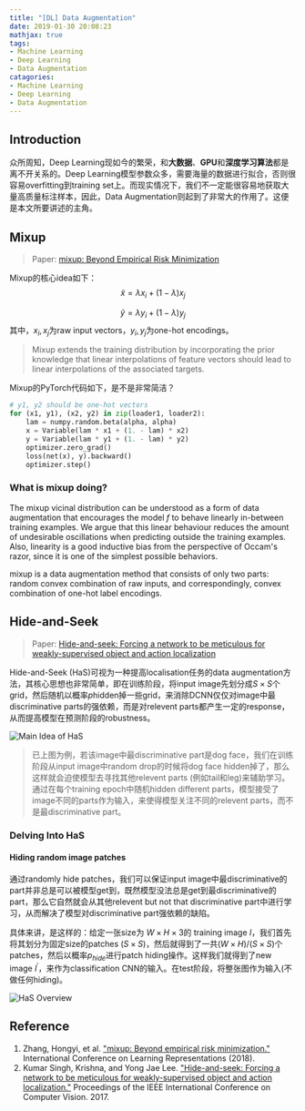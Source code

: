 ```yaml
---
title: "[DL] Data Augmentation"
date: 2019-01-30 20:08:23
mathjax: true
tags:
- Machine Learning
- Deep Learning
- Data Augmentation
catagories:
- Machine Learning
- Deep Learning
- Data Augmentation
---
```

## Introduction
众所周知，Deep Learning现如今的繁荣，和**大数据**、**GPU**和**深度学习算法**都是离不开关系的。Deep Learning模型参数众多，需要海量的数据进行拟合，否则很容易overfitting到training set上。而现实情况下，我们不一定能很容易地获取大量高质量标注样本，因此，Data Augmentation则起到了非常大的作用了。这便是本文所要讲述的主角。

## Mixup
> Paper: [mixup: Beyond Empirical Risk Minimization](https://openreview.net/pdf?id=r1Ddp1-Rb)

Mixup的核心idea如下：
$$
\tilde{x}=\lambda x_i + (1-\lambda) x_j
$$

$$
\tilde{y}=\lambda y_i + (1-\lambda) y_j
$$
其中，$x_i, x_j$为raw input vectors，$y_i, y_j$为one-hot encodings。

> Mixup extends the training distribution by incorporating the prior knowledge that linear interpolations of feature vectors should lead to linear interpolations of the associated targets.

Mixup的PyTorch代码如下，是不是非常简洁？
```python
# y1, y2 should be one-hot vectors
for (x1, y1), (x2, y2) in zip(loader1, loader2):
    lam = numpy.random.beta(alpha, alpha)
    x = Variable(lam * x1 + (1. - lam) * x2)
    y = Variable(lam * y1 + (1. - lam) * y2)
    optimizer.zero_grad()
    loss(net(x), y).backward()
    optimizer.step()
```

### What is mixup doing?
The mixup vicinal distribution can be understood as a form of data augmentation that encourages the model $f$ to behave linearly in-between training examples. We argue that this linear behaviour reduces the amount of undesirable oscillations when predicting outside the training examples. Also, linearity is a good inductive bias from the perspective of Occam's razor, since it is one of the simplest possible behaviors.

mixup is a data augmentation method that consists of only two parts: random convex combination of raw inputs, and correspondingly, convex combination of one-hot label encodings.


## Hide-and-Seek
> Paper: [Hide-and-seek: Forcing a network to be meticulous for weakly-supervised object and action localization](http://openaccess.thecvf.com/content_ICCV_2017/papers/Singh_Hide-And-Seek_Forcing_a_ICCV_2017_paper.pdf)

Hide-and-Seek (HaS)可视为一种提高localisation任务的data augmentation方法，其核心思想也非常简单，即在训练阶段，将input image先划分成$S\times S$个grid，然后随机以概率$p$hidden掉一些grid，来消除DCNN仅仅对image中最discriminative parts的强依赖，而是对relevent parts都产生一定的response，从而提高模型在预测阶段的robustness。

![Main Idea of HaS](has_main_idea.png)
> 已上图为例，若该image中最discriminative part是dog face，我们在训练阶段从input image中random drop的时候将dog face hidden掉了，那么这样就会迫使模型去寻找其他relevent parts (例如tail和leg)来辅助学习。通过在每个training epoch中随机hidden different parts，模型接受了image不同的parts作为输入，来使得模型关注不同的relevent parts，而不是最discriminative part。

### Delving Into HaS
#### Hiding random image patches
通过randomly hide patches，我们可以保证input image中最discriminative的part并非总是可以被模型get到，既然模型没法总是get到最discriminative的part，那么它自然就会从其他relevent but not that discriminative part中进行学习，从而解决了模型对discriminative part强依赖的缺陷。

具体来讲，是这样的：给定一张size为 $W\times H\times 3$的 training image $I$，我们首先将其划分为固定size的patches ($S\times S$)，然后就得到了一共$(W\times H)/(S\times S)$个patches，然后以概率$p_{hide}$进行patch hiding操作。这样我们就得到了new image $I^{'}$，来作为classification CNN的输入。在test阶段，将整张图作为输入(不做任何hiding)。

![HaS Overview](/has.png)



## Reference
1. Zhang, Hongyi, et al. ["mixup: Beyond empirical risk minimization."](https://openreview.net/pdf?id=r1Ddp1-Rb) International Conference on Learning Representations (2018).
2. Kumar Singh, Krishna, and Yong Jae Lee. ["Hide-and-seek: Forcing a network to be meticulous for weakly-supervised object and action localization."](http://openaccess.thecvf.com/content_ICCV_2017/papers/Singh_Hide-And-Seek_Forcing_a_ICCV_2017_paper.pdf) Proceedings of the IEEE International Conference on Computer Vision. 2017.